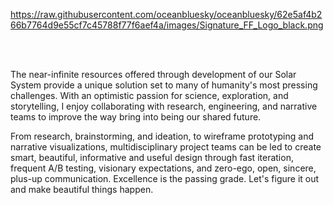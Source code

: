 
<picture style="float: left; width: 200px;">
  <source media="(prefers-color-scheme: dark)" srcset="https://raw.githubusercontent.com/oceanbluesky/oceanbluesky/62e5af4b266b7764d9e55cf7c45788f77f6aef4a/images/Signature_FF_Logo_white.png">
  <source media="(prefers-color-scheme: light)" srcset="https://raw.githubusercontent.com/oceanbluesky/oceanbluesky/62e5af4b266b7764d9e55cf7c45788f77f6aef4a/images/Signature_FF_Logo_black.png">
</picture>

https://raw.githubusercontent.com/oceanbluesky/oceanbluesky/62e5af4b266b7764d9e55cf7c45788f77f6aef4a/images/Signature_FF_Logo_black.png


<br />
<br />

The near-infinite resources offered through development of our Solar System provide a unique solution set to many of humanity's most pressing challenges. With an optimistic passion for science, exploration, and storytelling, I enjoy collaborating with research, engineering, and narrative teams to improve the way bring into being our shared future.

From research, brainstorming, and ideation, to wireframe prototyping and narrative visualizations, multidisciplinary project teams can be led to create smart, beautiful, informative and useful design through fast iteration, frequent A/B testing, visionary expectations, and zero-ego, open, sincere, plus-up communication. Excellence is the passing grade. Let's figure it out and make beautiful things happen.